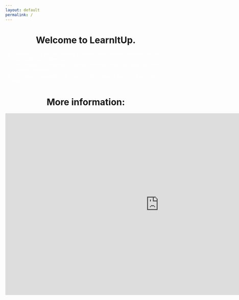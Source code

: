 ```yaml
---
layout: default
permalink: /
---
```

<style>
  h1 {
    text-align: center;
    font-size: 200%;
  }
  ul {
    color: #ffffff;
  }
  iframe {
    align: center;
  }
</style>
<div class="home">

  <b><h1 class="page-heading">Welcome to LearnItUp.</h1></b>
  <ul>
  <li>LearnItUP is a project looking to verify claims that recollection can be improved during sleep cycles.</li>
  <li>This website is designed to contain potential sleep aid audio files that can help memory.</li>
  <li>The subjects avaliable are based on the subjects we have this school year.</li>
</ul>
<b><h1 class="page-heading">More information:</h1></b>
<!-- Google Slideshow -->
<iframe src="https://docs.google.com/presentation/d/e/2PACX-1vRJL0vrB3Id5Dk6c4irvJMo-jGK4ufCPKgZhq4nnAS4DRlh9oLppdvSduVe7ap42AHTJPTXvFE18mp4/embed?start=false&loop=true&delayms=30000" frameborder="0" width="960" height="569" allowfullscreen="true" mozallowfullscreen="true" webkitallowfullscreen="true" text-align="center"></iframe>
